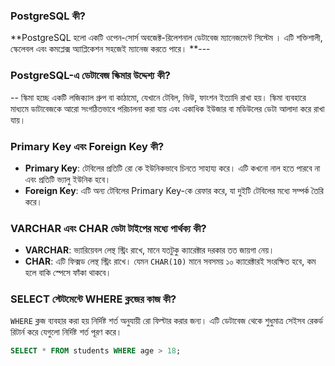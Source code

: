 ### PostgreSQL কী?
**PostgreSQL হলো একটি ওপেন-সোর্স অবজেক্ট-রিলেশনাল ডেটাবেজ ম্যানেজমেন্ট সিস্টেম । এটি শক্তিশালী, স্কেলেবল এবং কমপ্লেক্স অ্যাপ্লিকেশন সহজেই ম্যানেজ করতে পারে।
**---

### PostgreSQL-এ ডেটাবেজ স্কিমার উদ্দেশ্য কী?
-- স্কিমা হচ্ছে একটি লজিক্যাল গ্রুপ বা কাঠামো, যেখানে টেবিল, ভিউ, ফাংশন ইত্যাদি রাখা হয়। স্কিমা ব্যবহারে মাধ্যমে ডাটাবেজকে আরো সংগঠিতভাবে পরিচালনা করা যায় এবং একাধিক ইউজার বা মডিউলের ডেটা আলাদা করে রাখা যায়।

###  Primary Key এবং Foreign Key কী?
- **Primary Key**: টেবিলের প্রতিটি রো কে ইউনিকভাবে চিনতে সাহায্য করে। এটি কখনো নাল হতে পারবে না এবং প্রতিটি ভ্যালু ইউনিক হবে।
- **Foreign Key**: এটি অন্য টেবিলের Primary Key-কে রেফার করে, যা দুইটি টেবিলের মধ্যে সম্পর্ক তৈরি করে।


###  VARCHAR এবং CHAR ডেটা টাইপের মধ্যে পার্থক্য কী?
- **VARCHAR**: ভ্যারিয়েবল লেন্থ স্ট্রিং রাখে, মানে যতটুকু ক্যারেক্টার দরকার তত জায়গা নেয়।
- **CHAR**: এটি ফিক্সড লেন্থ স্ট্রিং রাখে। যেমন `CHAR(10)` মানে সবসময় ১০ ক্যারেক্টারই সংরক্ষিত হবে, কম হলে বাকি স্পেসে ফাঁকা থাকবে।


###  SELECT স্টেটমেন্টে WHERE ক্লজের কাজ কী?
`WHERE` ক্লজ ব্যবহার করা হয় নির্দিষ্ট শর্ত অনুযায়ী রো ফিল্টার করার জন্য। এটি ডেটাবেজ থেকে শুধুমাত্র সেইসব রেকর্ড রিটার্ন করে যেগুলো নির্দিষ্ট শর্ত পূরণ করে।

```sql
SELECT * FROM students WHERE age > 18;
